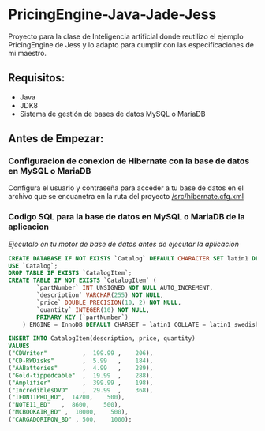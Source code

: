 # PricingEngine-Java-Jade-Jess
Proyecto para la clase de Inteligencia artificial donde reutilizo el ejemplo PricingEngine de Jess y lo adapto para cumplir con las especificaciones de mi maestro.

## Requisitos:
* Java
* JDK8
* Sistema de gestión de bases de datos MySQL o MariaDB

## Antes de Empezar: 
### Configuracion de conexion de Hibernate con la base de datos en MySQL o MariaDB
Configura el usuario y contraseña para acceder a tu base de datos en el archivo que se encuanetra en la ruta del proyecto [/src/hibernate.cfg.xml](https://github.com/yorologo/PricingEngine-Java-Jade-Jess/blob/master/src/hibernate.cfg.xml) 

### Codigo SQL para la base de datos en MySQL o MariaDB de la aplicacion
_Ejecutalo en tu motor de base de datos antes de ejecutar la aplicacion_
```sql 
CREATE DATABASE IF NOT EXISTS `Catalog` DEFAULT CHARACTER SET latin1 DEFAULT COLLATE latin1_swedish_ci;
USE `Catalog`;
DROP TABLE IF EXISTS `CatalogItem`;
CREATE TABLE IF NOT EXISTS `CatalogItem` (
        `partNumber` INT UNSIGNED NOT NULL AUTO_INCREMENT,
        `description` VARCHAR(255) NOT NULL,
        `price` DOUBLE PRECISION(10, 2) NOT NULL,
        `quantity` INTEGER(10) NOT NULL,
        PRIMARY KEY (`partNumber`)
    ) ENGINE = InnoDB DEFAULT CHARSET = latin1 COLLATE = latin1_swedish_ci AUTO_INCREMENT = 1;

INSERT INTO CatalogItem(description, price, quantity) 
VALUES
("CDWriter"          ,  199.99 ,    206),
("CD-RWDisks"        ,  5.99   ,    184),
("AABatteries"       ,  4.99   ,    289),
("Gold-tippedcable"  ,  19.99  ,    288),
("Amplifier"         ,  399.99 ,    198),
("IncrediblesDVD"    ,  29.99  ,    368),
("IFON11PRO_BD",  14200,    500),
("NOTE11_BD"   ,  8600,    500),
("MCBOOKAIR_BD" ,  10000,    500),
("CARGADORIFON_BD" , 500,    1000);
```
